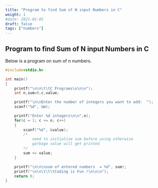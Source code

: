 ```yaml
---
title: "Program to find Sum of N input Numbers in C"
weight: 1
#date: 2021-02-05
draft: false
tags: ["numbers"]
---
```


## Program to find Sum of N input Numbers in C

Below is a program on sum of n numbers.

```c
#include<stdio.h>

int main()
{
    printf("\n\n\t\tC Programs\n\n\n");
    int n,sum=0,c,value;

    printf("\n\nEnter the number of integers you want to add:  ");
    scanf("%d", &n);

    printf("Enter %d integers\n\n",n);
    for(c = 1; c <= n; c++)
    {
        scanf("%d", &value);
        /*
            need to initialise sum before using otherwise
            garbage value will get printed
        */
        sum += value;
    }

    printf("\n\n\nsum of entered numbers  = %d", sum);
    printf("\n\n\t\t\tCoding is Fun !\n\n\n");
    return 0;
}
```
